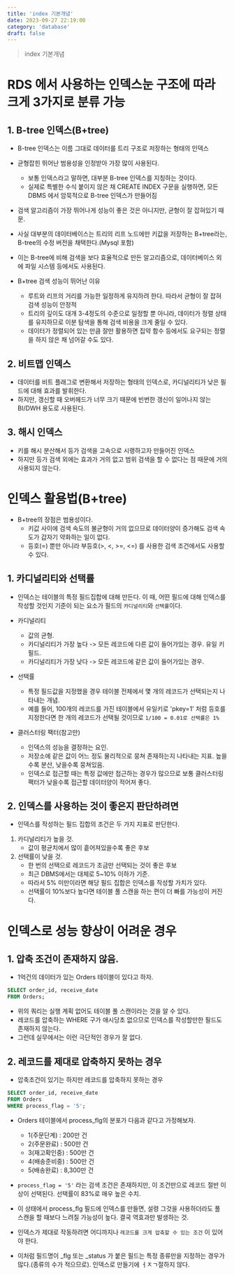 ```yaml
---
title: 'index 기본개념'
date: 2023-09-27 22:19:00
category: 'database'
draft: false
---
```


> index 기본개념

# RDS 에서 사용하는 인덱스눈 구조에 따라 크게 3가지로 분류 가능
## 1. B-tree 인덱스(B+tree)
- B-tree 인덱스는 이름 그대로 데이터를 트리 구조로 저장하는 형태의 인덱스
- 균형잡힌 뛰어난 범용성을 인정받아 가장 많이 사용된다. 
	- 보통 인덱스라고 말하면, 대부분 B-tree 인덱스를 지칭하는 것이다.
	- 실제로 특별한 수식 붙이지 않은 채 CREATE INDEX 구문을 실행하면, 모든 DBMS 에서 암묵적으로 B-tree 인덱스가 만들어짐

- 검색 알고리즘이 가장 뛰어나게 성능이 좋은 것은 아니지만, 균형이 잘 잡혀있기 때문.
- 사실 대부분의 데이터베이스는 트리의 리프 노드에만 키값을 저장하는 B+tree라는, B-tree의 수정 버전을 채택한다.(Mysql 포함)
- 이는 B-tree에 비해 검색을 보다 효율적으로 만든 알고리즘으로, 데이터베이스 외에 파일 시스템 등에서도 사용된다.
- B+tree 검색 성능이 뛰어난 이유
	- 루트와 리프의 거리를 가능한 일정하게 유지하려 한다. 따라서 균형이 잘 잡혀 검색 성능이 안정적
	- 트리의 깊이도 대개 3-4정도의 수준으로 일정할 뿐 아니라, 데이터가 정렬 상태를 유지하므로 이분 탐색을 통해 검색 비용을 크게 줄일 수 있다.
	- 데이터가 정렬되어 있는 만큼 잘만 활용하면 집약 함수 등에서도 요구되는 정렬을 하지 않은 채 넘어갈 수도 있다.

## 2. 비트맵 인덱스
- 데이터를 비트 플래그로 변환해서 저장하는 형태의 인덱스로, 카디널리티가 낮은 필드에 대해 효과를 발휘한다.
- 하지만, 갱신할 때 오버헤드가 너무 크기 때문에 빈번한 갱신이 일어나지 않는 BI/DWH 용도로 사용된다.
## 3. 해시 인덱스 
- 키를 해시 분산해서 등가 검색을 고속으로 시랭하고자 만들어진 인덱스
- 하지만 등가 검색 외에는 효과가 거의 없고 범위 검색을 할 수 없다는 점 때문에 거의 사용되지 않는다. 


# 인덱스 활용법(B+tree)
- B+tree의 장점은 범용성이다.
	- 키값 사이에 검색 속도의 불균형이 거의 없으므로 데이터양이 증가해도 검색 속도가 갑자기 약화하는 일이 없다.
	- 등호(=) 뿐만 아니라 부등호(>, <, >=, <=) 를 사용한 검색 조건에서도 사용할 수 있다.

## 1. 카디널리티와 선택률
- 인덱스는 테이블의 특정 필드집합에 대해 만든다. 이 때, 어떤 필드에 대해 인덱스를 작성할 것인지 기준이 되는 요소가 필드의 `카디널리티`와 `선택률`이다.
- 카디널리티
	- 값의 균형.
	- 카디널리티가 가장 높다 -> 모든 레코드에 다른 값이 들어가있는 경우. 유일 키 필드.
	- 카디널리티가 가장 낮다 -> 모든 레코드에 같은 값이 들어가있는 경우.

- 선택률
	- 특정 필드값을 지정했을 경우 테이블 전체에서 몇 개의 레코드가 선택되는지 나타내는 개념.
	- 예를 들어, 100개의 레코드를 가진 테이블에서 유일키로 'pkey=1' 처럼 등호를 지정한다면 한 개의 레코드가 선택될 것이므로 `1/100 = 0.01로 선택률은 1%`

- 클러스터링 팩터(참고만)
	- 인덱스의 성능을 결정하는 요인.
	- 저장소에 같은 값이 어느 정도 물리적으로 뭉쳐 존재하는지 나타내는 지표. 높을수록 분산, 낮을수록 뭉쳐있음.
	- 인덱스로 접근할 때는 특정 값에만 접근하는 경우가 많으므로 보통 클러스터링 팩터가 낮을수록 접근할 데이터양이 적어져 좋다.


## 2. 인덱스를 사용하는 것이 좋은지 판단하려면
- 인덱스를 작성하는 필드 집합의 조건은 두 가지 지표로 판단한다. 
1. 카디널리티가 높을 것.
	- 값이 평균치에서 많이 흩어져있을수록 좋은 후보
2. 선택률이 낮을 것.
	- 한 번의 선택으로 레코드가 조금만 선택되는 것이 좋은 후보
	- 최근 DBMS에서는 대체로 5~10% 이하가 기준. 
	- 따라서 5% 미만이라면 해당 필드 집합은 인덱스를 작성할 가치가 있다.
	- 선택률이 10%보다 높다면 테이블 풀 스캔을 하는 편이 더 빠를 가능성이 커진다.


# 인덱스로 성능 향상이 어려운 경우

## 1. 압축 조건이 존재하지 않음.
- 1억건의 데이터가 있는 Orders 테이블이 있다고 하자.
```sql
SELECT order_id, receive_date
FROM Orders;
```

- 위의 쿼리는 실행 계획 없어도 테이블 풀 스캔이라는 것을 알 수 있다.
- 레코드를 압축하는 WHERE 구가 애시당초 없으므로 인덱스를 작성할만한 필드도 존재하지 않는다.
- 그런데 실무에서는 이런 극단적인 경우가 잘 없다. 

## 2. 레코드를 제대로 압축하지 못하는 경우
- 압축조건이 있기는 하지만 레코드를 압축하지 못하는 경우
```sql
SELECT order_id, receive_date
FROM Orders
WHERE process_flag = '5';
```
- Orders 테이블에서 process_flg의 분포가 다음과 같다고 가정해보자.
	- 1(주문단계) : 200만 건
	- 2(주문완료) : 500만 건
	- 3(재고확인중) : 500만 건
	- 4(배송준비중) : 500만 건
	- 5(배송완료) : 8,300만 건

- `process_flag = '5'` 라는 검색 조건은 존재하지만, 이 조건만으로 레코드 절반 이상이 선택된다. 선택률이 83%로 매우 높은 수치.
- 이 상태에서 process_flg 필드에 인덱스를 만들면, 설령 그것을 사용하더라도 풀 스캔을 할 때보다 느려질 가능성이 높다. 결국 역효과만 발생하는 것.
- 인덱스가 제대로 작동하려면 어디까지나 `레코드를 크게 압축할 수 있는 조건` 이 있어야 한다.
- 이처럼 필드명이 _flg 또는 _status 가 붙은 필드는 특정 종류만을 지정하는 경우가 많다.(종류의 수가 적으므로). 인덱스로 만들기에 ㅓㅈㄱ절하지 않다.
